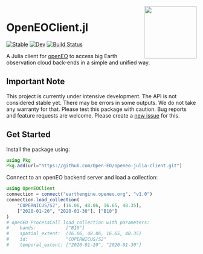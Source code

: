 <img src="https://openeo.org/images/openeo_logo.png" align="right" height="138" />

# OpenEOClient.jl

[![Stable](https://img.shields.io/badge/docs-stable-blue.svg)](https://Open-EO.github.io/openeo-julia-client/stable/)
[![Dev](https://img.shields.io/badge/docs-dev-blue.svg)](https://open-eo.github.io/openeo-julia-client/dev/)
[![Build Status](https://github.com/Open-EO/openeo-julia-client/actions/workflows/CI.yml/badge.svg?branch=main)](https://github.com/Open-EO/openeo-julia-client/actions/workflows/CI.yml?query=branch%3Amain)


A Julia client for [openEO](https://openeo.org/) to access big Earth observation cloud back-ends in a simple and unified way. 

## Important Note

This project is currently under intensive development.
The API is not considered stable yet.
There may be errors in some outputs.
We do not take any warranty for that.
Please test this package with caution.
Bug reports and feature requests are welcome.
Please create a [new issue](https://github.com/Open-EO/openeo-julia-client/issues/new) for this.

## Get Started

Install the package using:

```julia
using Pkg
Pkg.add(url="https://github.com/Open-EO/openeo-julia-client.git")
```

Connect to an openEO backend server and load a collection:

```julia
using OpenEOClient
connection = connect("earthengine.openeo.org", "v1.0")
connection.load_collection(
    "COPERNICUS/S2", (16.06, 48.06, 16.65, 48.35),
    ["2020-01-20", "2020-01-30"], ["B10"]
)
# openEO ProcessCall load_collection with parameters:
#    bands:           ["B10"]
#    spatial_extent:  (16.06, 48.06, 16.65, 48.35)
#    id:              "COPERNICUS/S2"
#    temporal_extent: ["2020-01-20", "2020-01-30"]
```
